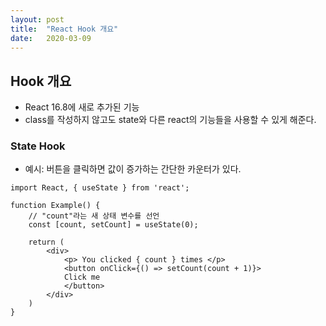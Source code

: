```yaml
---
layout: post
title:  "React Hook 개요"
date:   2020-03-09 
---
```

## Hook 개요
- React 16.8에 새로 추가된 기능
- class를 작성하지 않고도 state와 다른 react의 기능들을 사용할 수 있게 해준다.


### State Hook
- 예시: 버튼을 클릭하면 값이 증가하는 간단한 카운터가 있다.

```
import React, { useState } from 'react';

function Example() {
    // "count"라는 새 상태 변수를 선언
    const [count, setCount] = useState(0);
    
    return (
        <div>
            <p> You clicked { count } times </p>
            <button onClick={() => setCount(count + 1)}>
            Click me
            </button>
        </div>
    )
}
```

